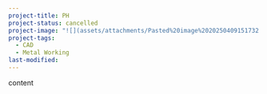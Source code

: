 ```yaml
---
project-title: PH
project-status: cancelled
project-image: "![](assets/attachments/Pasted%20image%2020250409151732.png)"
project-tags:
  - CAD
  - Metal Working
last-modified:
---
```


content